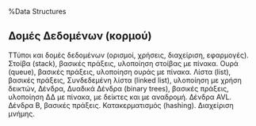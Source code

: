 %Data Structures

## Δομές Δεδομένων (κορμού)

ΤΤύποι και δομές δεδομένων (ορισμοί, χρήσεις, διαχείριση, εφαρμογές). Στοίβα (stack), βασικές πράξεις, υλοποίηση στοίβας με πίνακα. Ουρά (queue), βασικές πράξεις, υλοποίηση ουράς με πίνακα. Λίστα (list), βασικές πράξεις, Συνδεδεμένη λίστα (linked list), υλοποίηση με χρήση δεικτών, Δένδρα, Δυαδικά Δένδρα (binary trees), βασικές πράξεις, υλοποίηση ΔΔ με πίνακα, με δείκτες και με αναδρομή. Δένδρα AVL. Δένδρα Β, βασικές πράξεις. Κατακερματισμός (hashing). Διαχείριση μνήμης.